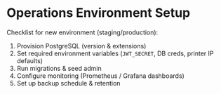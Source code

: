 # Operations Environment Setup

Checklist for new environment (staging/production):
1. Provision PostgreSQL (version & extensions)
2. Set required environment variables (`JWT_SECRET`, DB creds, printer IP defaults)
3. Run migrations & seed admin
4. Configure monitoring (Prometheus / Grafana dashboards)
5. Set up backup schedule & retention
